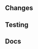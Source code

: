 ## Changes

<!-- What does this change, in plain language? -->
<!-- Before/after screenshots may be helpful.  -->

## Testing

<!-- How was this change tested? -->
<!-- DON'T DELETE THIS SECTION! If no tests were added, explain why. -->

## Docs

<!-- List places where documentation was updated -->
<!-- If no docs were added, explain why (e.g. "bug fix only") -->
